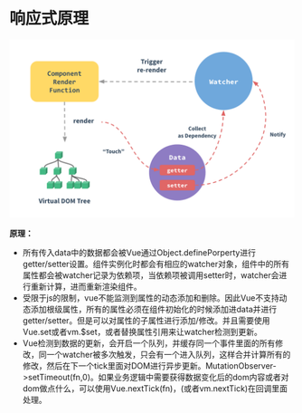 # 响应式原理

![响应式原理](../../assert/vue-watcher.png)

**原理：**
*   所有传入data中的数据都会被Vue通过Object.definePorperty进行getter/setter设置。组件实例化时都会有相应的watcher对象，组件中的所有属性都会被watcher记录为依赖项，当依赖项被调用setter时，watcher会进行重新计算，进而重新渲染组件。
*   受限于js的限制，vue不能监测到属性的动态添加和删除。因此Vue不支持动态添加根级属性，所有的属性必须在组件初始化的时候添加进data并进行getter/setter。但是可以对属性的子属性进行添加/修改。并且需要使用Vue.set或者vm.$set，或者替换属性引用来让watcher检测到更新。
*   Vue检测到数据的更新，会开启一个队列，并缓存同一个事件里面的所有修改，同一个watcher被多次触发，只会有一个进入队列，这样合并计算所有的修改，然后在下一个tick里面对DOM进行异步更新。MutationObserver->setTimeout(fn,0)。如果业务逻辑中需要获得数据变化后的dom内容或者对dom做点什么，可以使用Vue.nextTick(fn)，(或者vm.nextTick)在回调里面处理。